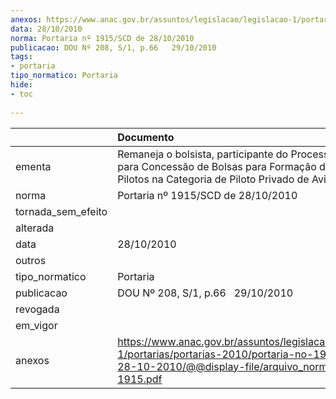 ```yaml
---
anexos: https://www.anac.gov.br/assuntos/legislacao/legislacao-1/portarias/portarias-2010/portaria-no-1915-scd-de-28-10-2010/@@display-file/arquivo_norma/PA2010-1915.pdf
data: 28/10/2010
norma: Portaria nº 1915/SCD de 28/10/2010
publicacao: DOU Nº 208, S/1, p.66   29/10/2010
tags:
- portaria
tipo_normatico: Portaria
hide: 
- toc 
 
---
```


|                    | Documento                                                                                                                                                         |
|:-------------------|:------------------------------------------------------------------------------------------------------------------------------------------------------------------|
| ementa             | Remaneja o bolsista, participante do Processo Seletivo para Concessão de Bolsas para Formação de Jovens Pilotos na Categoria de Piloto Privado de Avião.          |
| norma              | Portaria nº 1915/SCD de 28/10/2010                                                                                                                                |
| tornada_sem_efeito |                                                                                                                                                                   |
| alterada           |                                                                                                                                                                   |
| data               | 28/10/2010                                                                                                                                                        |
| outros             |                                                                                                                                                                   |
| tipo_normatico     | Portaria                                                                                                                                                          |
| publicacao         | DOU Nº 208, S/1, p.66   29/10/2010                                                                                                                                |
| revogada           |                                                                                                                                                                   |
| em_vigor           |                                                                                                                                                                   |
| anexos             | https://www.anac.gov.br/assuntos/legislacao/legislacao-1/portarias/portarias-2010/portaria-no-1915-scd-de-28-10-2010/@@display-file/arquivo_norma/PA2010-1915.pdf |